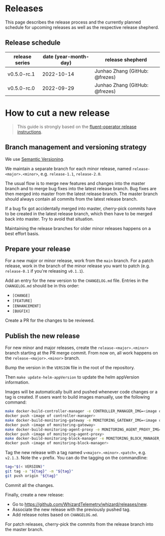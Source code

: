 # Releases

This page describes the release process and the currently planned schedule for upcoming releases as well as the respective release shepherd.

## Release schedule

| release series | date  (year-month-day) | release shepherd                            |
|----------------|--------------------------------------------|---------------------------------------------|
| v0.5.0-rc.1    | 2022-10-14                                 | Junhao Zhang (GitHub: @frezes)              |
| v0.5.0-rc.0    | 2022-09-29                                 | Junhao Zhang (GitHub: @frezes)              |

# How to cut a new release

> This guide is strongly based on the [fluent-operator release instructions](https://github.com/fluent/fluent-operator/blob/master/RELEASE.md).

## Branch management and versioning strategy

We use [Semantic Versioning](http://semver.org/).

We maintain a separate branch for each minor release, named `release-<major>.<minor>`, e.g. `release-1.1`, `release-2.0`.

The usual flow is to merge new features and changes into the master branch and to merge bug fixes into the latest release branch. Bug fixes are then merged into master from the latest release branch. The master branch should always contain all commits from the latest release branch.

If a bug fix got accidentally merged into master, cherry-pick commits have to be created in the latest release branch, which then have to be merged back into master. Try to avoid that situation.

Maintaining the release branches for older minor releases happens on a best effort basis.

## Prepare your release

For a new major or minor release, work from the `main` branch. For a patch release, work in the branch of the minor release you want to patch (e.g. `release-0.1` if you're releasing `v0.1.1`).

Add an entry for the new version to the `CHANGELOG.md` file. Entries in the `CHANGELOG.md` should be in this order:

* `[CHANGE]`
* `[FEATURE]`
* `[ENHANCEMENT]`
* `[BUGFIX]`

Create a PR for the changes to be reviewed.

## Publish the new release

For new minor and major releases, create the `release-<major>.<minor>` branch starting at the PR merge commit.
From now on, all work happens on the `release-<major>.<minor>` branch.

Bump the version in the `VERSION` file in the root of the repository.

Then `make update-helm-appVersion` to update the helm appVersion information. 

Images will be automatically built and pushed whenever code changes or a tag is created. If users want to build images manually, use the following command:

```bash
make docker-build-controller-manager -e CONTROLLER_MANAGER_IMG=<image of controller-manager>
docker push <image of controller-manager>
make docker-build-monitoring-gateway -e MONITORING_GATEWAY_IMG=<image of monitoring-gateway>
docker push <image of monitoring-gateway>
make docker-build-monitoring-agent-proxy -e MONITORING_AGENT_PROXY_IMG=<image of monitoring-agent-proxy>
docker push <image of monitoring-agent-proxy>
make docker-build-monitoring-block-manager -e MONITORING_BLOCK_MANAGER_IMG=<image of monitoring-block-manager>
docker push <image of monitoring-block-manager>
```

Tag the new release with a tag named `v<major>.<minor>.<patch>`, e.g. `v2.1.3`. Note the `v` prefix. You can do the tagging on the commandline:

```bash
tag="$(< VERSION)"
git tag -a "${tag}" -m "${tag}"
git push origin "${tag}"
```
Commit all the changes.

Finally, create a new release:

- Go to https://github.com/WhizardTelemetry/whizard/releases/new.
- Associate the new release with the previously pushed tag.
- Add release notes based on `CHANGELOG.md`.


For patch releases, cherry-pick the commits from the release branch into the master branch.